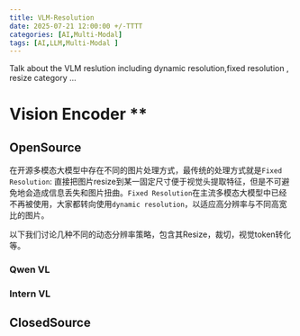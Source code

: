 ```yaml
---
title: VLM-Resolution
date: 2025-07-21 12:00:00 +/-TTTT
categories: [AI,Multi-Modal]
tags: [AI,LLM,Multi-Modal ]
---
```

Talk about the VLM reslution including dynamic resolution,fixed resolution , resize category ...

# Vision Encoder **
## OpenSource
在开源多模态大模型中存在不同的图片处理方式，最传统的处理方式就是`Fixed Resolution`: 直接把图片resize到某一固定尺寸便于视觉头提取特征，但是不可避免地会造成信息丢失和图片扭曲。`Fixed Resolution`在主流多模态大模型中已经不再被使用，大家都转向使用`dynamic resolution`，以适应高分辨率与不同高宽比的图片。

以下我们讨论几种不同的动态分辨率策略，包含其Resize，裁切，视觉token转化等。

### Qwen VL


### Intern VL




## ClosedSource




